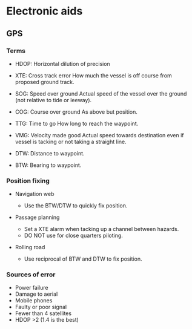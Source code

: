 # Electronic aids

## GPS

### Terms

- HDOP: Horizontal dilution of precision

- XTE: Cross track error
  How much the vessel is off course from proposed ground track.

- SOG: Speed over ground
  Actual speed of the vessel over the ground (not relative to tide or leeway).

- COG: Course over ground
  As above but position.

- TTG: Time to go
  How long to reach the waypoint.

- VMG: Velocity made good
  Actual speed towards destination even if vessel is tacking or not taking a straight line.

- DTW: Distance to waypoint.

- BTW: Bearing to waypoint.

### Position fixing

- Navigation web
  - Use the BTW/DTW to quickly fix position.

- Passage planning
  - Set a XTE alarm when tacking up a channel between hazards.
  - DO NOT use for close quarters piloting.

- Rolling road
  - Use reciprocal of BTW and DTW to fix position.

### Sources of error

- Power failure
- Damage to aerial
- Mobile phones
- Faulty or poor signal
- Fewer than 4 satellites
- HDOP >2 (1.4 is the best)
